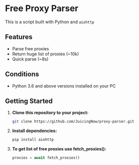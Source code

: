 # Free Proxy Parser

This is a script built with Python and `aiohttp`

## Features
- Parse free proxies
- Return huge list of proxies (~10k)
- Quick parse (~8s)

## Conditions
- Python 3.6 and above versions installed on your PC

## Getting Started

1. **Clone this repository to your project:**
    ```bash
   git clone https://github.com/JuicingNow/proxy-parser.git
2. **Install dependencies:**
    ```bash
   pip install aiohttp
3. **To get list of free proxies use fetch_proxies():**

   ```python
   proxies = await fetch_proxies()
